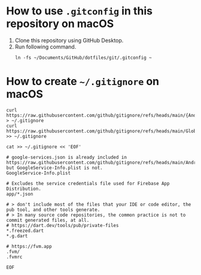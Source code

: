 # How to use `.gitconfig` in this repository on macOS
1. Clone this repository using GitHub Desktop.
2. Run following command.
    ```shell
    ln -fs ~/Documents/GitHub/dotfiles/git/.gitconfig ~
    ```

# How to create `~/.gitignore` on macOS
```shell
curl https://raw.githubusercontent.com/github/gitignore/refs/heads/main/{Android,Dart,Firebase,Flutter,Gradle,Kotlin,Swift}.gitignore > ~/.gitignore
curl https://raw.githubusercontent.com/github/gitignore/refs/heads/main/Global/{macOS,VisualStudioCode,Xcode}.gitignore >> ~/.gitignore

cat >> ~/.gitignore << 'EOF'

# google-services.json is already included in https://raw.githubusercontent.com/github/gitignore/refs/heads/main/Android.gitignore but GoogleService-Info.plist is not.
GoogleService-Info.plist

# Excludes the service credentials file used for Firebase App Distribution.
app/*.json

# > don't include most of the files that your IDE or code editor, the pub tool, and other tools generate.
# > In many source code repositories, the common practice is not to commit generated files, at all.
# https://dart.dev/tools/pub/private-files
*.freezed.dart
*.g.dart

# https://fvm.app
.fvm/
.fvmrc

EOF
```
